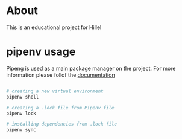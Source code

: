 # About

This is an educational project for Hillel

# pipenv usage

Pipeng is used as a main package manager on the project. For more information please follof the [documentation](https://pipenv.pypa.io/en/latest/)

```sh

# creating a new virtual environment
pipenv shell

# creating a .lock file from Pipenv file
pipenv lock

# installing dependencies from .lock file
pipenv sync
```
